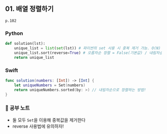 ## 01. 배열 정렬하기
`p.102`

### Python
~~~python
def solution(lst):
    unique_list = list(set(lst)) # 파이썬의 set 사용 시 중복 제거 가능. O(N) 보장!
    unique_list.sort(reverse=True) # 오름차순 정렬 = False(기본값) / 내림차순 정렬 = True
    return unique_list
~~~

### Swift
~~~swift
func solution(numbers: [Int]) -> [Int] {
    let uniqueNumbers = Set(numbers)
    return uniqueNumbers.sorted(by: >) // 내림차순으로 정렬하는 방법!
}
~~~

### 📖 공부 노트
- 둘 모두 `Set`을 이용해 중복값을 제거한다
- reverse 사용법에 유의하자!

